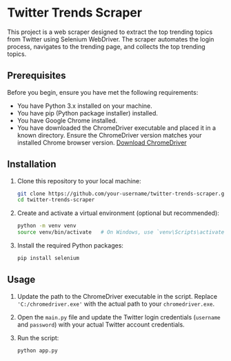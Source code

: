 # Twitter Trends Scraper

This project is a web scraper designed to extract the top trending topics from Twitter using Selenium WebDriver. The scraper automates the login process, navigates to the trending page, and collects the top trending topics.

## Prerequisites

Before you begin, ensure you have met the following requirements:

- You have Python 3.x installed on your machine.
- You have pip (Python package installer) installed.
- You have Google Chrome installed.
- You have downloaded the ChromeDriver executable and placed it in a known directory. Ensure the ChromeDriver version matches your installed Chrome browser version. [Download ChromeDriver](https://sites.google.com/a/chromium.org/chromedriver/downloads)

## Installation

1. Clone this repository to your local machine:

   ```bash
   git clone https://github.com/your-username/twitter-trends-scraper.git
   cd twitter-trends-scraper
   ```

2. Create and activate a virtual environment (optional but recommended):

   ```bash
   python -m venv venv
   source venv/bin/activate   # On Windows, use `venv\Scripts\activate`
   ```

3. Install the required Python packages:

   ```bash
   pip install selenium
   ```

## Usage

1. Update the path to the ChromeDriver executable in the script. Replace `'C:/chromedriver.exe'` with the actual path to your `chromedriver.exe`.

2. Open the `main.py` file and update the Twitter login credentials (`username` and `password`) with your actual Twitter account credentials.

3. Run the script:

   ```bash
   python app.py
   ```
